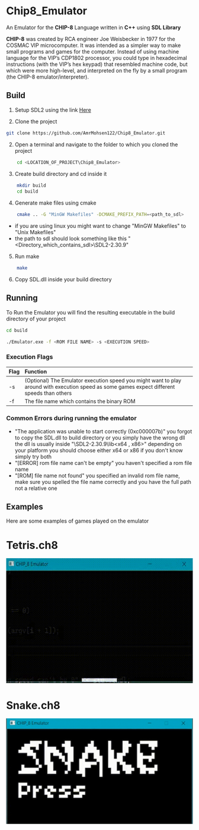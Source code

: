 # Chip8_Emulator
An Emulator for the __CHIP-8__ Language written in __C++__ using __SDL Library__ 

__CHIP-8__ was created by RCA engineer Joe Weisbecker in 1977 for the COSMAC VIP microcomputer. It was intended as a simpler way to make small programs and games for the computer. Instead of using machine language for the VIP’s CDP1802 processor, you could type in hexadecimal instructions (with the VIP’s hex keypad) that resembled machine code, but which were more high-level, and interpreted on the fly by a small program (the CHIP-8 emulator/interpreter).

## Build

1. Setup SDL2 using the link [Here](https://wiki.libsdl.org/SDL3/Installation)

2. Clone the project 

```bash
git clone https://github.com/AmrMohsen122/Chip8_Emulator.git
```

2. Open a terminal and navigate to the folder to which you cloned the project

```bash
	cd <LOCATION_OF_PROJECT\Chip8_Emulator>
```
3. Create build directory and cd inside it
```bash
	mkdir build
	cd build
```
4. Generate make files using cmake
```bash
	cmake .. -G "MinGW Makefiles" -DCMAKE_PREFIX_PATH=<path_to_sdl>
```
- if you are using linux you might want to change "MinGW Makefiles" to "Unix Makefiles"
- the path to sdl should look something like this "<Directory_which_contains_sdl>\SDL2-2.30.9"
5. Run make
```bash
	make
```
6. Copy SDL.dll inside your build directory

## Running 
To Run the Emulator you will find the resulting executable in the build directory of your project

```bash
cd build
```
```bash
./Emulator.exe -f <ROM FILE NAME> -s <EXECUTION SPEED>
```

### Execution Flags

|    Flag        | Function |
|:------------|:-----------|
|       -s        |      (Optional)  The Emulator execution speed you might want to play around with execution speed as some games expect different speeds than others      |
|       -f        |       The file name which contains the binary ROM     |



### Common Errors during running the emulator
- "The application was unable to start correctly (0xc000007b)"
you forgot to copy the SDL.dll to build directory or you simply have the wrong dll
the dll is usually inside "\SDL2-2.30.9\lib\<x64 , x86>"
depending on your platform you should choose either x64 or x86 if you don't know simply try both
- "[ERROR] rom file name can't be empty"
you haven't specified a rom file name
- "[ROM] file name not found"
you specified an invalid rom file name, make sure you spelled the file name correctly and you have the full path not a relative one

## Examples
Here are some examples of games played on the emulator

# Tetris.ch8

![Tetris GIF](https://github.com/AmrMohsen122/Chip8_Emulator/blob/main/gifs/tetris.gif?raw=true)

# Snake.ch8
![Snake GIF](https://github.com/AmrMohsen122/Chip8_Emulator/blob/main/gifs/snake.gif?raw=true)













